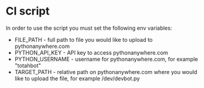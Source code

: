 # CI script

In order to use the script you must set the following env variables:
- FILE_PATH - full path to file you would like to upload to pythonanywhere.com
- PYTHON_API_KEY - API key to access pythonanywhere.com
- PYTHON_USERNAME - username for pythonanywhere.com, for example "totahbot"
- TARGET_PATH - relative path on pythonanywhere.com where you would like to upload the file, for example /dev/devbot.py 
